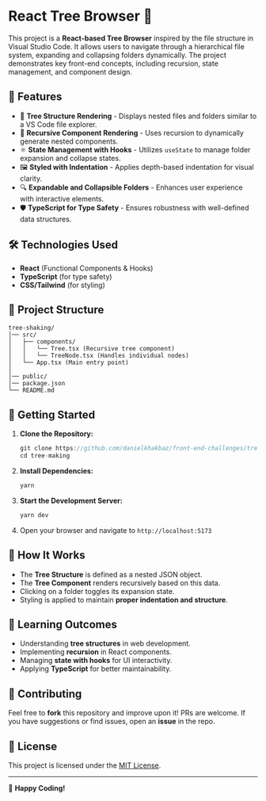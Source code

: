 # React Tree Browser 🌳

This project is a **React-based Tree Browser** inspired by the file structure in Visual Studio Code. It allows users to navigate through a hierarchical file system, expanding and collapsing folders dynamically. The project demonstrates key front-end concepts, including recursion, state management, and component design.

## 🚀 Features
- 📂 **Tree Structure Rendering** - Displays nested files and folders similar to a VS Code file explorer.
- 🔄 **Recursive Component Rendering** - Uses recursion to dynamically generate nested components.
- ⚛️ **State Management with Hooks** - Utilizes `useState` to manage folder expansion and collapse states.
- 🖼️ **Styled with Indentation** - Applies depth-based indentation for visual clarity.
- 🔍 **Expandable and Collapsible Folders** - Enhances user experience with interactive elements.
- 🛡️ **TypeScript for Type Safety** - Ensures robustness with well-defined data structures.

## 🛠 Technologies Used
- **React** (Functional Components & Hooks)
- **TypeScript** (for type safety)
- **CSS/Tailwind** (for styling)

## 📂 Project Structure
```
tree-shaking/
│── src/
│   ├── components/
│   │   └── Tree.tsx (Recursive tree component)
│   │   └── TreeNode.tsx (Handles individual nodes)
│   └── App.tsx (Main entry point)
│
│── public/
│── package.json
└── README.md
```

## 🚀 Getting Started
1. **Clone the Repository:**
   ```jsx
   git clone https://github.com/danielkhakbaz/front-end-challenges/tree-making.git
   cd tree-making
   ```
2. **Install Dependencies:**
   ```jsx
   yarn
   ```
3. **Start the Development Server:**
   ```jsx
   yarn dev
   ```
4. Open your browser and navigate to `http://localhost:5173`

## 🔧 How It Works
- The **Tree Structure** is defined as a nested JSON object.
- The **Tree Component** renders recursively based on this data.
- Clicking on a folder toggles its expansion state.
- Styling is applied to maintain **proper indentation and structure**.

## 🎯 Learning Outcomes
- Understanding **tree structures** in web development.
- Implementing **recursion** in React components.
- Managing **state with hooks** for UI interactivity.
- Applying **TypeScript** for better maintainability.

## 📢 Contributing
Feel free to **fork** this repository and improve upon it! PRs are welcome. If you have suggestions or find issues, open an **issue** in the repo.

## 📄 License
This project is licensed under the [MIT License](LICENSE).

---

🚀 **Happy Coding!**
